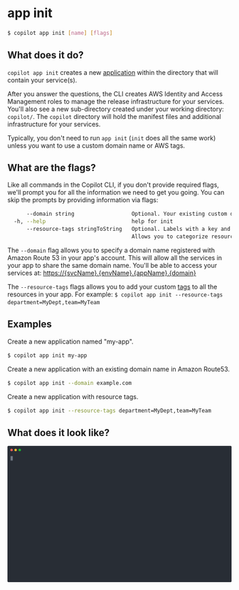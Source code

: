 # app init
```bash
$ copilot app init [name] [flags]
```

## What does it do?
`copilot app init` creates a new [application](/docs/concepts/applications/) within the directory that will contain your service(s).

After you answer the questions, the CLI creates AWS Identity and Access Management roles to manage the release infrastructure for your services. You'll also see a new sub-directory created under your working directory: `copilot/`. The `copilot` directory will hold the manifest files and additional infrastructure for your services.

Typically, you don't need to run `app init` (`init` does all the same work) unless you want to use a custom domain name or AWS tags. 

## What are the flags?
Like all commands in the Copilot CLI, if you don't provide required flags, we'll prompt you for all the information we need to get you going. You can skip the prompts by providing information via flags:
```bash
      --domain string                  Optional. Your existing custom domain name.
  -h, --help                           help for init
      --resource-tags stringToString   Optional. Labels with a key and value separated with commas.
                                       Allows you to categorize resources. (default [])
```
The `--domain` flag allows you to specify a domain name registered with Amazon Route 53 in your app's account. This will allow all the services in your app to share the same domain name. You'll be able to access your services at: [https://{svcName}.{envName}.{appName}.{domain}](https://{svcName}.{envName}.{appName}.{domain})

The `--resource-tags` flags allows you to add your custom [tags](https://docs.aws.amazon.com/general/latest/gr/aws_tagging.html) to all the resources in your app.
For example: `$ copilot app init --resource-tags department=MyDept,team=MyTeam`

## Examples
Create a new application named "my-app".
```bash
$ copilot app init my-app
```
Create a new application with an existing domain name in Amazon Route53.
```bash
$ copilot app init --domain example.com
```
Create a new application with resource tags.
```bash
$ copilot app init --resource-tags department=MyDept,team=MyTeam
```
## What does it look like?

![Running copilot app init](https://raw.githubusercontent.com/kohidave/copilot-demos/master/app-init.edited.svg?sanitize=true)